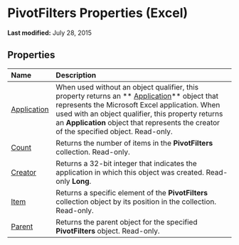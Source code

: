 
# PivotFilters Properties (Excel)

 **Last modified:** July 28, 2015


## Properties



|**Name**|**Description**|
|:-----|:-----|
| [Application](9874e0fc-fb59-698d-e8b6-b38115272261.md)|When used without an object qualifier, this property returns an  ** [Application](19b73597-5cf9-4f56-8227-b5211f657f6f.md)** object that represents the Microsoft Excel application. When used with an object qualifier, this property returns an **Application** object that represents the creator of the specified object. Read-only.|
| [Count](a7db4014-5aba-e9fc-d752-fbc3c9c46fa6.md)|Returns the number of items in the  **PivotFilters** collection. Read-only.|
| [Creator](f20c1952-90de-3d14-5d31-77f44ce24767.md)|Returns a 32-bit integer that indicates the application in which this object was created. Read-only  **Long**.|
| [Item](7dccd3e9-523b-d260-ff52-4674e874f134.md)|Returns a specific element of the  **PivotFilters** collection object by its position in the collection. Read-only.|
| [Parent](fd1011c9-5d0b-84fa-4b85-4f12558aead7.md)|Returns the parent object for the specified  **PivotFilters** object. Read-only.|
